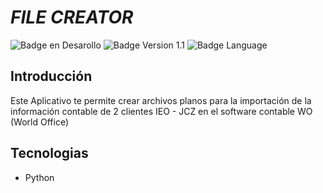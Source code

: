 # *FILE CREATOR*
 ![Badge en Desarollo](https://img.shields.io/badge/STATUS-EN%20DESAROLLO-green)
 ![Badge Version 1.1](https://img.shields.io/badge/VERSION-1.1-blue)
 ![Badge Language](https://img.shields.io/badge/PYTHON-3.10-red)

## Introducción 
Este Aplicativo te permite crear archivos planos para la importación de la información contable de 2 clientes IEO - JCZ en el software
contable WO (World Office)

## Tecnologias
* Python


